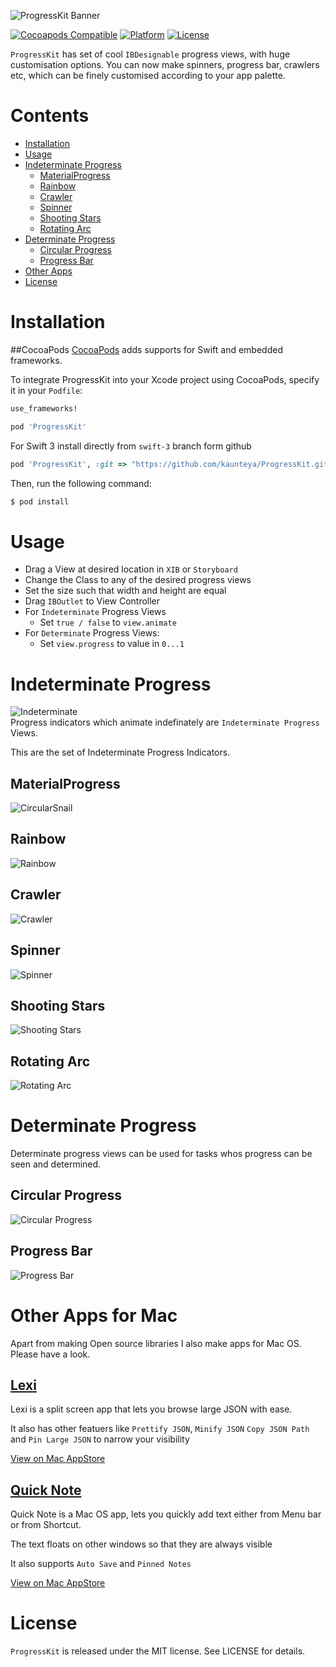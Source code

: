 
![ProgressKit Banner](/Images/banner.gif)

[![Cocoapods Compatible](https://img.shields.io/cocoapods/v/ProgressKit.svg)](https://img.shields.io/cocoapods/v/ProgressKit.svg)
[![Platform](https://img.shields.io/cocoapods/p/ProgressKit.svg?style=flat)](http://cocoadocs.org/docsets/ProgressKit)
[![License](https://img.shields.io/cocoapods/l/ProgressKit.svg?style=flat)](http://cocoadocs.org/docsets/ProgressKit)



`ProgressKit` has set of cool `IBDesignable` progress views, with huge customisation options. 
You can now make spinners, progress bar, crawlers etc, which can be finely customised according to your app palette.

# Contents
- [Installation](#installation)
- [Usage](#usage)
- [Indeterminate Progress](#indeterminate-progress)
  - [MaterialProgress](#MaterialProgress)
  - [Rainbow](#rainbow)
  - [Crawler](#crawler)
  - [Spinner](#spinner)
  - [Shooting Stars](#shooting-stars)
  - [Rotating Arc](#rotating-arc)
- [Determinate Progress](#determinate-progress)
  - [Circular Progress](#circular-progress)
  - [Progress Bar](#progress-bar)
- [Other Apps](#other-apps)
- [License](#license)

# Installation
##CocoaPods
[CocoaPods](http://cocoapods.org) adds supports for Swift and embedded frameworks.

To integrate ProgressKit into your Xcode project using CocoaPods, specify it in your `Podfile`:

```ruby
use_frameworks!

pod 'ProgressKit'
```
For Swift 3 install directly from `swift-3` branch form github

```ruby
pod 'ProgressKit', :git => "https://github.com/kaunteya/ProgressKit.git", :branch => 'swift-3'
```

Then, run the following command:

```bash
$ pod install
```
  
# Usage
- Drag  a View at desired location in `XIB` or `Storyboard`
- Change the Class to any of the desired progress views
- Set the size such that width and height are equal
- Drag `IBOutlet` to View Controller
- For `Indeterminate` Progress Views
  - Set `true / false` to `view.animate`
- For `Determinate` Progress Views:
  - Set `view.progress` to value in `0...1`
  

# Indeterminate Progress

![Indeterminate](/Images/indeterminate.gif)  
Progress indicators which animate indefinately are `Indeterminate Progress` Views.

This are the set of Indeterminate Progress Indicators.

## MaterialProgress
![CircularSnail](/Images/CircularSnail.gif)

## Rainbow
![Rainbow](/Images/Rainbow.gif)
## Crawler
![Crawler](/Images/Crawler.gif)

## Spinner
![Spinner](/Images/Spinner.gif)

## Shooting Stars
![Shooting Stars](/Images/ShootingStars.gif)

## Rotating Arc
![Rotating Arc](/Images/RotatingArc.gif)

# Determinate Progress
Determinate progress views can be used for tasks whos progress can be seen and determined.

## Circular Progress
![Circular Progress](/Images/CircularProgress.png)

## Progress Bar
![Progress Bar](/Images/ProgressBar.png)

# Other Apps for Mac
Apart from making Open source libraries I also make apps for Mac OS. Please have a look.

## [Lexi](https://apps.apple.com/tr/app/lexi-visual-json-browser/id1462580127?mt=12)
Lexi is a split screen app that lets you browse large JSON with ease.

It also has other featuers like `Prettify JSON`, `Minify JSON` `Copy JSON Path` and `Pin Large JSON` to narrow your visibility

[View on Mac AppStore](https://apps.apple.com/tr/app/lexi-visual-json-browser/id1462580127?mt=12) 

## [Quick Note](https://apps.apple.com/in/app/quicknote-one-click-notes/id1472935217?mt=12) 
Quick Note is a Mac OS app, lets you quickly add text either from Menu bar or from Shortcut.

The text floats on other windows so that they are always visible

It also supports `Auto Save` and `Pinned Notes`

[View on Mac AppStore](https://apps.apple.com/in/app/quicknote-one-click-notes/id1472935217?mt=12) 



# License
`ProgressKit` is released under the MIT license. See LICENSE for details.

